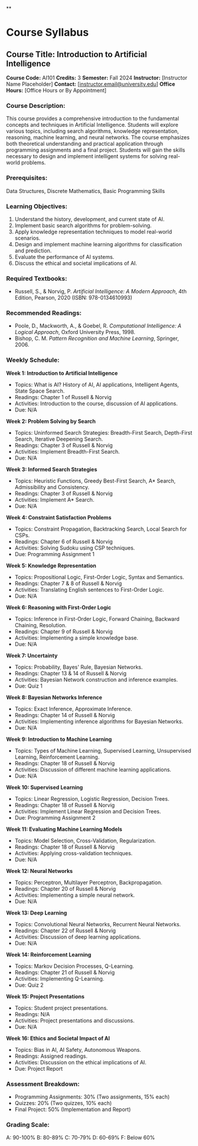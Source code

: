 **
# Course Syllabus
## Course Title: Introduction to Artificial Intelligence
**Course Code:** AI101
**Credits:** 3
**Semester:** Fall 2024
**Instructor:** [Instructor Name Placeholder]
**Contact:** [instructor.email@university.edu]
**Office Hours:** [Office Hours or By Appointment]

### Course Description:
This course provides a comprehensive introduction to the fundamental concepts and techniques in Artificial Intelligence. Students will explore various topics, including search algorithms, knowledge representation, reasoning, machine learning, and neural networks. The course emphasizes both theoretical understanding and practical application through programming assignments and a final project. Students will gain the skills necessary to design and implement intelligent systems for solving real-world problems.

### Prerequisites:
Data Structures, Discrete Mathematics, Basic Programming Skills

### Learning Objectives:
1.  Understand the history, development, and current state of AI.
2.  Implement basic search algorithms for problem-solving.
3.  Apply knowledge representation techniques to model real-world scenarios.
4.  Design and implement machine learning algorithms for classification and prediction.
5.  Evaluate the performance of AI systems.
6.  Discuss the ethical and societal implications of AI.

### Required Textbooks:
- Russell, S., & Norvig, P. *Artificial Intelligence: A Modern Approach*, 4th Edition, Pearson, 2020 (ISBN: 978-0134610993)

### Recommended Readings:
- Poole, D., Mackworth, A., & Goebel, R. *Computational Intelligence: A Logical Approach*, Oxford University Press, 1998.
- Bishop, C. M. *Pattern Recognition and Machine Learning*, Springer, 2006.

### Weekly Schedule:
**Week 1: Introduction to Artificial Intelligence**
- Topics: What is AI? History of AI, AI applications, Intelligent Agents, State Space Search.
- Readings: Chapter 1 of Russell & Norvig
- Activities: Introduction to the course, discussion of AI applications.
- Due: N/A

**Week 2: Problem Solving by Search**
- Topics: Uninformed Search Strategies: Breadth-First Search, Depth-First Search, Iterative Deepening Search.
- Readings: Chapter 3 of Russell & Norvig
- Activities: Implement Breadth-First Search.
- Due: N/A

**Week 3: Informed Search Strategies**
- Topics: Heuristic Functions, Greedy Best-First Search, A* Search, Admissibility and Consistency.
- Readings: Chapter 3 of Russell & Norvig
- Activities: Implement A* Search.
- Due: N/A

**Week 4: Constraint Satisfaction Problems**
- Topics: Constraint Propagation, Backtracking Search, Local Search for CSPs.
- Readings: Chapter 6 of Russell & Norvig
- Activities: Solving Sudoku using CSP techniques.
- Due: Programming Assignment 1

**Week 5: Knowledge Representation**
- Topics: Propositional Logic, First-Order Logic, Syntax and Semantics.
- Readings: Chapter 7 & 8 of Russell & Norvig
- Activities: Translating English sentences to First-Order Logic.
- Due: N/A

**Week 6: Reasoning with First-Order Logic**
- Topics: Inference in First-Order Logic, Forward Chaining, Backward Chaining, Resolution.
- Readings: Chapter 9 of Russell & Norvig
- Activities: Implementing a simple knowledge base.
- Due: N/A

**Week 7: Uncertainty**
- Topics: Probability, Bayes' Rule, Bayesian Networks.
- Readings: Chapter 13 & 14 of Russell & Norvig
- Activities: Bayesian Network construction and inference examples.
- Due: Quiz 1

**Week 8: Bayesian Networks Inference**
- Topics: Exact Inference, Approximate Inference.
- Readings: Chapter 14 of Russell & Norvig
- Activities: Implementing inference algorithms for Bayesian Networks.
- Due: N/A

**Week 9: Introduction to Machine Learning**
- Topics: Types of Machine Learning, Supervised Learning, Unsupervised Learning, Reinforcement Learning.
- Readings: Chapter 18 of Russell & Norvig
- Activities: Discussion of different machine learning applications.
- Due: N/A

**Week 10: Supervised Learning**
- Topics: Linear Regression, Logistic Regression, Decision Trees.
- Readings: Chapter 18 of Russell & Norvig
- Activities: Implement Linear Regression and Decision Trees.
- Due: Programming Assignment 2

**Week 11: Evaluating Machine Learning Models**
- Topics: Model Selection, Cross-Validation, Regularization.
- Readings: Chapter 18 of Russell & Norvig
- Activities: Applying cross-validation techniques.
- Due: N/A

**Week 12: Neural Networks**
- Topics: Perceptron, Multilayer Perceptron, Backpropagation.
- Readings: Chapter 20 of Russell & Norvig
- Activities: Implementing a simple neural network.
- Due: N/A

**Week 13: Deep Learning**
- Topics: Convolutional Neural Networks, Recurrent Neural Networks.
- Readings: Chapter 22 of Russell & Norvig
- Activities: Discussion of deep learning applications.
- Due: N/A

**Week 14: Reinforcement Learning**
- Topics: Markov Decision Processes, Q-Learning.
- Readings: Chapter 21 of Russell & Norvig
- Activities: Implementing Q-Learning.
- Due: Quiz 2

**Week 15: Project Presentations**
- Topics: Student project presentations.
- Readings: N/A
- Activities: Project presentations and discussions.
- Due: N/A

**Week 16: Ethics and Societal Impact of AI**
- Topics: Bias in AI, AI Safety, Autonomous Weapons.
- Readings: Assigned readings.
- Activities: Discussion on the ethical implications of AI.
- Due: Project Report

### Assessment Breakdown:
- Programming Assignments: 30% (Two assignments, 15% each)
- Quizzes: 20% (Two quizzes, 10% each)
- Final Project: 50% (Implementation and Report)

### Grading Scale:
A: 90-100%
B: 80-89%
C: 70-79%
D: 60-69%
F: Below 60%